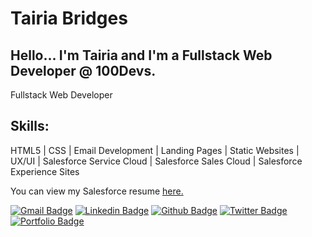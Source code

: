
# Tairia Bridges

## Hello... I'm **Tairia** and I'm a Fullstack Web Developer @ 100Devs. 

<p align='left'>Fullstack Web Developer</p>

## Skills: 
HTML5 | CSS | Email Development | Landing Pages | Static Websites | UX/UI | Salesforce Service Cloud | Salesforce Sales Cloud | Salesforce Experience Sites

<p align='left'> You can view my Salesforce resume <a href='https://docs.google.com/document/d/e/2PACX-1vTlaxAn9Il6lEEIHEvUPfZxu6NnTgZwlGk7R-WW-oKAzec2TohRnKaIvAxXv6PGzdoQb4WliKC0SE7o/pub ' target=_blank><u>here</u>.</a></p>

[![Gmail Badge](https://img.shields.io/badge/-tairiabridges@gmail.com-c14438?style=flat&logo=Gmail&logoColor=white&link=mailto:tairiabridges@gmail.com)](mailto:tairiabridges@gmail.com) 
[![Linkedin Badge](https://img.shields.io/badge/-tairiabridges-0072b1?style=flat&logo=Linkedin&logoColor=white&link=https://www.linkedin.com/in/tairiabridges/)](https://www.linkedin.com/in/tairiabridges/) [![Github Badge](https://img.shields.io/badge/-FinesseCode-grey?style=flat&logo=github&logoColor=white&link=https://github.com/FinesseCode/)](https://www.github.com/Finesse-Code/) [![Twitter Badge](https://img.shields.io/badge/-@Boats_N_Planes-00acee?style=flat&logo=twitter&logoColor=white&link=https://twitter.com/@Boats_N_Planes/)](https://www.twitter.com/@Boats_N_Planes/) [![Portfolio Badge](https://img.shields.io/badge/portfolio-web-blue?style=flat&link=https://tairia-portfolio-developer-edition.na163.force.com/salesforce/s//)](https://tairia-portfolio-developer-edition.na163.force.com/salesforce/s//)


